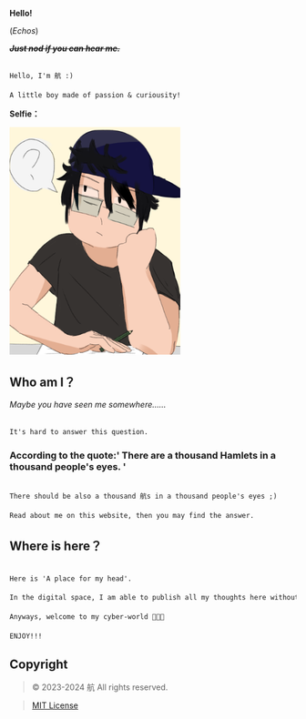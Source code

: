 **Hello!**

(*Echos*)
 
**~~*Just nod if you can hear me.*~~**

```diff

Hello, I'm 航 :)

A little boy made of passion & curiousity!

```
**Selfie：**

<img src="Me.png" alt="Image" height = "400" width="300">

## Who am I？

*Maybe you have seen me somewhere……*

```diff

It's hard to answer this question.

```

### According to the quote:' **There are a thousand Hamlets in a thousand people's eyes.** '

```diff

There should be also a thousand 航s in a thousand people's eyes ;)

Read about me on this website, then you may find the answer.

```

## Where is here？

```diff

Here is 'A place for my head'.

In the digital space, I am able to publish all my thoughts here without the limitation of reality.

Anyways, welcome to my cyber-world 🤖️🤖️🤖️

ENJOY!!!

```

## Copyright


> © 2023-2024 航 All rights reserved.

> [MIT License](https://opensource.org/license/mit/)
